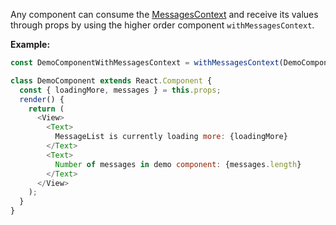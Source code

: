 Any component can consume the [MessagesContext](#messagescontext) and receive its values through props by using the higher order component `withMessagesContext`.

**Example:**

```js static
const DemoComponentWithMessagesContext = withMessagesContext(DemoComponent);

class DemoComponent extends React.Component {
  const { loadingMore, messages } = this.props;
  render() {
    return (
      <View>
        <Text>
          MessageList is currently loading more: {loadingMore}
        </Text>
        <Text>
          Number of messages in demo component: {messages.length}
        </Text>
      </View>
    );
  }
}
```
